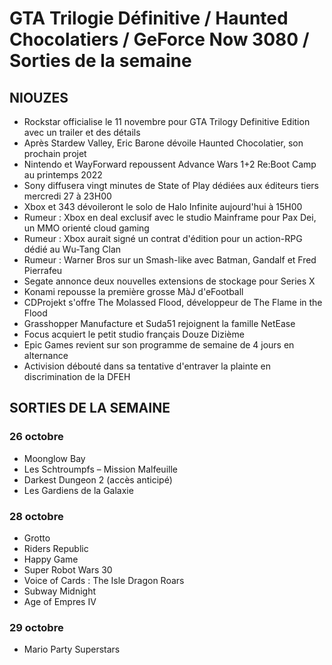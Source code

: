 # GTA Trilogie Définitive / Haunted Chocolatiers / GeForce Now 3080 / Sorties de la semaine

## NIOUZES

- Rockstar officialise le 11 novembre pour GTA Trilogy Definitive Edition avec un trailer et des détails
- Après Stardew Valley, Eric Barone dévoile Haunted Chocolatier, son prochain projet
- Nintendo et WayForward repoussent Advance Wars 1+2 Re:Boot Camp au printemps 2022
- Sony diffusera vingt minutes de State of Play dédiées aux éditeurs tiers mercredi 27 à 23H00
- Xbox et 343 dévoileront le solo de Halo Infinite aujourd'hui à 15H00
- Rumeur : Xbox en deal exclusif avec le studio Mainframe pour Pax Dei, un MMO orienté cloud gaming
- Rumeur : Xbox aurait signé un contrat d'édition pour un action-RPG dédié au Wu-Tang Clan
- Rumeur : Warner Bros sur un Smash-like avec Batman, Gandalf et Fred Pierrafeu
- Segate annonce deux nouvelles extensions de stockage pour Series X
- Konami repousse la première grosse MàJ d'eFootball
- CDProjekt s'offre The Molassed Flood, développeur de The Flame in the Flood
- Grasshopper Manufacture et Suda51 rejoignent la famille NetEase
- Focus acquiert le petit studio français Douze Dizième
- Epic Games revient sur son programme de semaine de 4 jours en alternance
- Activision débouté dans sa tentative d'entraver la plainte en discrimination de la DFEH

## SORTIES DE LA SEMAINE

### 26 octobre
- Moonglow Bay
- Les Schtroumpfs – Mission Malfeuille
- Darkest Dungeon 2 (accès anticipé)
- Les Gardiens de la Galaxie

### 28 octobre
- Grotto
- Riders Republic
- Happy Game
- Super Robot Wars 30
- Voice of Cards : The Isle Dragon Roars
- Subway Midnight
- Age of Empres IV

### 29 octobre
- Mario Party Superstars
